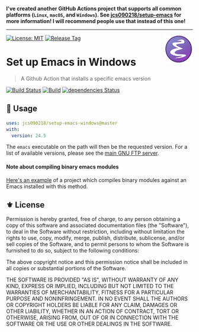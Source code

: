 **I've created another GitHub Actions project that supports all common platforms (`Linux`, `macOS`, and `Windows`).
See [jcs090218/setup-emacs](https://github.com/jcs090218/setup-emacs) for more information! I will recommend
people use that instead of this one!**

---

[![License: MIT](https://img.shields.io/badge/License-MIT-green.svg)](https://opensource.org/licenses/MIT)
[![Release Tag](https://img.shields.io/github/tag/jcs090218/setup-emacs-windows.svg?label=release&logo=github)](https://github.com/jcs090218/setup-emacs-windows/releases/latest)
<a href="#"><img align="right" src="./etc/emacs-logo.png" width="15%"></a>

# Set up Emacs in Windows
> A Github Action that installs a specific emacs version

[![Build Status](https://github.com/jcs090218/setup-emacs-windows/workflows/CI/badge.svg)](https://github.com/jcs090218/setup-emacs-windows/actions)
[![Build](https://github.com/jcs090218/setup-emacs-windows/actions/workflows/build.yml/badge.svg)](https://github.com/jcs090218/setup-emacs-windows/actions/workflows/build.yml)
[![dependencies Status](https://status.david-dm.org/gh/jcs090218/setup-emacs-windows.svg)](https://david-dm.org/jcs090218/setup-emacs-windows)

## 🔧 Usage

```yaml
uses: jcs090218/setup-emacs-windows@master
with:
  version: 24.5
```

The `emacs` executable on the path will then be the requested
version. For a list of available versions, please see the
[main GNU FTP server](https://ftp.gnu.org/gnu/emacs/windows/).

#### Note about compiling binary emacs modules

[Here's an example](https://github.com/xuchunyang/strptime.el) of a project which
compiles binary modules against an Emacs installed with this method.

## ⚜️ License

Permission is hereby granted, free of charge, to any person obtaining a copy
of this software and associated documentation files (the "Software"), to deal
in the Software without restriction, including without limitation the rights
to use, copy, modify, merge, publish, distribute, sublicense, and/or sell
copies of the Software, and to permit persons to whom the Software is
furnished to do so, subject to the following conditions:

The above copyright notice and this permission notice shall be included in all
copies or substantial portions of the Software.

THE SOFTWARE IS PROVIDED "AS IS", WITHOUT WARRANTY OF ANY KIND, EXPRESS OR
IMPLIED, INCLUDING BUT NOT LIMITED TO THE WARRANTIES OF MERCHANTABILITY,
FITNESS FOR A PARTICULAR PURPOSE AND NONINFRINGEMENT. IN NO EVENT SHALL THE
AUTHORS OR COPYRIGHT HOLDERS BE LIABLE FOR ANY CLAIM, DAMAGES OR OTHER
LIABILITY, WHETHER IN AN ACTION OF CONTRACT, TORT OR OTHERWISE, ARISING FROM,
OUT OF OR IN CONNECTION WITH THE SOFTWARE OR THE USE OR OTHER DEALINGS IN THE
SOFTWARE.
